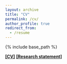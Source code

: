```yaml
---
layout: archive
title: "CV"
permalink: /cv/
author_profile: true
redirect_from:
  - /resume
---
```


{% include base_path %}

[**[CV]**](/files/Ruiqi_Wang_Curriculum_Vitae_June.pdf)  [**[Research statement]**](/files/Research_statement.pdf)    


